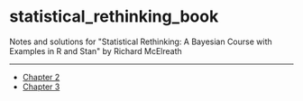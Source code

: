 # statistical_rethinking_book
Notes and solutions for "Statistical Rethinking: A Bayesian Course with Examples in R and Stan" by Richard McElreath

---
* [Chapter 2](https://github.com/nirakon/statistical_rethinking_book/blob/master/chapter_2/chapter_2.md)
* [Chapter 3](https://github.com/nirakon/statistical_rethinking_book/blob/master/chapter_3/chapter_3.md)
